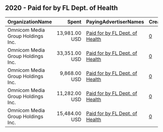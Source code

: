 ## 2020 - Paid for by FL Dept. of Health 
|OrganizationName|Spent|PayingAdvertiserNames|CreativeUrls|Impressions|Genders|AgeBrackets|CountryCodes|BillingAddresses|CandidateBallotInformation|
|:---|---:|:---|:---|---:|:---|:---|:---|:---|:---|
|Omnicom Media Group Holdings Inc.|13,981.00 USD|[Paid for by FL Dept. of Health](2020/Paid_for_by_FL_Dept._of_Health.md)|[0](https://www.snap.com/political-ads/asset/d80d97c859fce1d9c3e84f637d50c748573312588561e65f15f9b77070f9bb8e?mediaType=mp4)|6,484,829||18-24|united states|"225 N Michigan Avenue Suite 820,,,Chicago,60601,US"||
|Omnicom Media Group Holdings Inc.|33,351.00 USD|[Paid for by FL Dept. of Health](2020/Paid_for_by_FL_Dept._of_Health.md)|[0](https://www.snap.com/political-ads/asset/53ee6186d7429f6421960ea3c293165a01812e53428ea5715d06fc716d8c52cb?mediaType=mp4)|19,221,863||17-|united states|"225 N Michigan Avenue Suite 820,,,Chicago,60601,US"||
|Omnicom Media Group Holdings Inc.|9,868.00 USD|[Paid for by FL Dept. of Health](2020/Paid_for_by_FL_Dept._of_Health.md)|[0](https://www.snap.com/political-ads/asset/28bc4f49e2b0f591fa3191cd14766e7cd87405d523be6f94f8844ba87a98fab3?mediaType=mp4)|5,502,250||17-|united states|"225 N Michigan Avenue Suite 820,,,Chicago,60601,US"||
|Omnicom Media Group Holdings Inc.|11,282.00 USD|[Paid for by FL Dept. of Health](2020/Paid_for_by_FL_Dept._of_Health.md)|[0](https://www.snap.com/political-ads/asset/28bc4f49e2b0f591fa3191cd14766e7cd87405d523be6f94f8844ba87a98fab3?mediaType=mp4)|5,585,018||18-24|united states|"225 N Michigan Avenue Suite 820,,,Chicago,60601,US"||
|Omnicom Media Group Holdings Inc.|15,484.00 USD|[Paid for by FL Dept. of Health](2020/Paid_for_by_FL_Dept._of_Health.md)|[0](https://www.snap.com/political-ads/asset/53ee6186d7429f6421960ea3c293165a01812e53428ea5715d06fc716d8c52cb?mediaType=mp4)|7,584,700||18-24|united states|"225 N Michigan Avenue Suite 820,,,Chicago,60601,US"||
